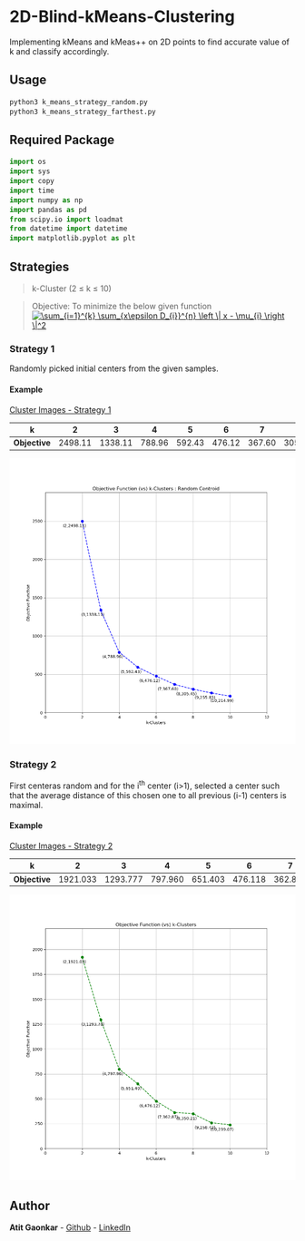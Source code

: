 # 2D-Blind-kMeans-Clustering

Implementing kMeans and kMeas++ on 2D points to find accurate value of k and classify accordingly.

## Usage

```python
python3 k_means_strategy_random.py
python3 k_means_strategy_farthest.py
```
## Required Package
```python
import os
import sys
import copy
import time
import numpy as np
import pandas as pd
from scipy.io import loadmat
from datetime import datetime
import matplotlib.pyplot as plt
```

## Strategies

> k-Cluster (2 ≤ k ≤ 10)  

> Objective:  To minimize the below given function
<a href="https://www.codecogs.com/eqnedit.php?latex=\sum_{i=1}^{k}&space;\sum_{x\epsilon&space;D_{i}}^{n}&space;\left&space;\|&space;x&space;-&space;\mu_{i}&space;\right&space;\|^2" target="_blank"><img src="https://latex.codecogs.com/gif.latex?\sum_{i=1}^{k}&space;\sum_{x\epsilon&space;D_{i}}^{n}&space;\left&space;\|&space;x&space;-&space;\mu_{i}&space;\right&space;\|^2" title="\sum_{i=1}^{k} \sum_{x\epsilon D_{i}}^{n} \left \| x - \mu_{i} \right \|^2" /></a>


 

### Strategy 1
Randomly picked initial centers from the given samples.

#### Example

[Cluster Images - Strategy 1](https://github.com/asgaonkar/2D-Blind-kMeans-Clustering/tree/master/Images/Random)

k | 2 | 3 | 4 | 5 | 6 | 7 | 8 | 9 | 10 | 
------------ | ------------ | ------------- | ------------ | ------------- |------------ | ------------- |------------ | ------------- |------------ |
**Objective** | 2498.11 | 1338.11 | 788.96 | 592.43 | 476.12 | 367.60 | 305.45 | 255.83 | 214.99 |

![Objective Function vs k-Cluster](https://raw.githubusercontent.com/asgaonkar/2D-Blind-kMeans-Clustering/master/Images/Objective%20Function%20(vs)%20k-Clusters%20-%20Random%20Centroid%200.png)



### Strategy 2
First centeras random and for the i<sup>th</sup> center (i>1), selected a center such that the average distance of this chosen one to all previous (i-1) centers is maximal.

#### Example

[Cluster Images - Strategy 2](https://github.com/asgaonkar/2D-Blind-kMeans-Clustering/tree/master/Images/Farthest)

k | 2 | 3 | 4 | 5 | 6 | 7 | 8 | 9 | 10 | 
------------ | ------------ | ------------- | ------------ | ------------- |------------ | ------------- |------------ | ------------- |------------ |
**Objective** | 1921.033 | 1293.777 | 797.960 | 651.403 | 476.118 | 362.866 | 350.209 | 258.431 | 239.065 |


![Objective Function vs k-Cluster](https://raw.githubusercontent.com/asgaonkar/2D-Blind-kMeans-Clustering/master/Images/Objective%20Function%20(vs)%20k-Clusters%20-%20Farthest%20Centroid%200.png)

## Author

**Atit Gaonkar** - [Github](https://github.com/asgaonkar) - [LinkedIn](https://www.linkedin.com/in/atit-gaonkar/)
